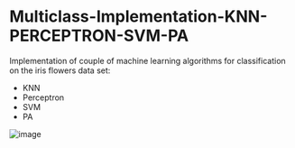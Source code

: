 # Multiclass-Implementation-KNN-PERCEPTRON-SVM-PA
Implementation of couple of machine learning algorithms for classification on the iris flowers data set:
- KNN
- Perceptron
- SVM
- PA


![image](https://user-images.githubusercontent.com/73064092/156014916-446fbfe0-fea5-4796-88c0-1667a0684c76.png)

